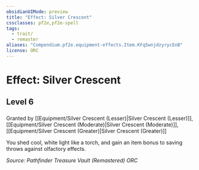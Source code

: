 ```yaml
---
obsidianUIMode: preview
title: "Effect: Silver Crescent"
cssclasses: pf2e,pf2e-spell
tags:
  - trait/
  - remaster
aliases: "Compendium.pf2e.equipment-effects.Item.KFq5wnjdzyrycEnB"
license: ORC
---
```

# Effect: Silver Crescent
## Level 6
### 






Granted by [[Equipment/Silver Crescent (Lesser)|Silver Crescent (Lesser)]], [[Equipment/Silver Crescent (Moderate)|Silver Crescent (Moderate)]], [[Equipment/Silver Crescent (Greater)|Silver Crescent (Greater)]]

You shed cool, white light like a torch, and gain an item bonus to saving throws against olfactory effects.

*Source: Pathfinder Treasure Vault (Remastered)*
*ORC*